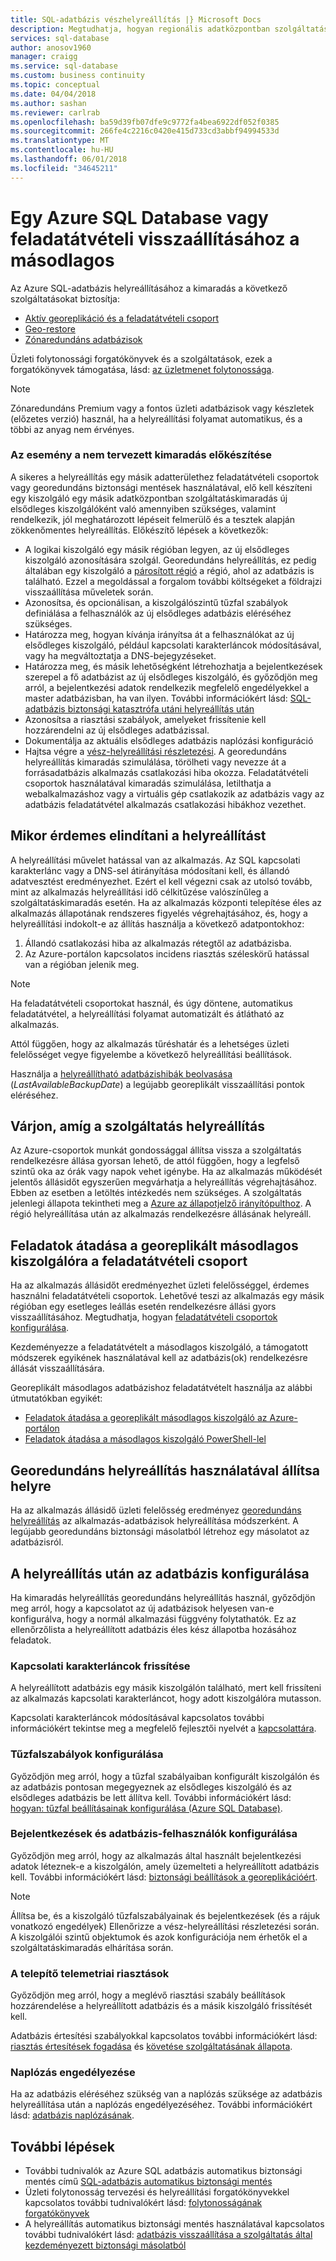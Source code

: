 ```yaml
---
title: SQL-adatbázis vészhelyreállítás |} Microsoft Docs
description: Megtudhatja, hogyan regionális adatközpontban szolgáltatáskimaradás vagy az Azure SQL Database aktív georeplikáció, georedundáns helyreállítás képességek sikertelen egy adatbázis helyreállítása.
services: sql-database
author: anosov1960
manager: craigg
ms.service: sql-database
ms.custom: business continuity
ms.topic: conceptual
ms.date: 04/04/2018
ms.author: sashan
ms.reviewer: carlrab
ms.openlocfilehash: ba59d39fb07dfe9c9772fa4bea6922df052f0385
ms.sourcegitcommit: 266fe4c2216c0420e415d733cd3abbf94994533d
ms.translationtype: MT
ms.contentlocale: hu-HU
ms.lasthandoff: 06/01/2018
ms.locfileid: "34645211"
---
```

# <a name="restore-an-azure-sql-database-or-failover-to-a-secondary"></a>Egy Azure SQL Database vagy feladatátvételi visszaállításához a másodlagos
Az Azure SQL-adatbázis helyreállításához a kimaradás a következő szolgáltatásokat biztosítja:

* [Aktív georeplikáció és a feladatátvételi csoport](sql-database-geo-replication-overview.md)
* [Geo-restore](sql-database-recovery-using-backups.md#point-in-time-restore)
* [Zónaredundáns adatbázisok](sql-database-high-availability.md)

Üzleti folytonossági forgatókönyvek és a szolgáltatások, ezek a forgatókönyvek támogatása, lásd: [az üzletmenet folytonossága](sql-database-business-continuity.md).

> [!NOTE]
> Zónaredundáns Premium vagy a fontos üzleti adatbázisok vagy készletek (előzetes verzió) használ, ha a helyreállítási folyamat automatikus, és a többi az anyag nem érvényes. 

### <a name="prepare-for-the-event-of-an-outage"></a>Az esemény a nem tervezett kimaradás előkészítése
A sikeres a helyreállítás egy másik adatterülethez feladatátvételi csoportok vagy georedundáns biztonsági mentések használatával, elő kell készíteni egy kiszolgáló egy másik adatközpontban szolgáltatáskimaradás új elsődleges kiszolgálóként való amennyiben szükséges, valamint rendelkezik, jól meghatározott lépéseit felmerülő és a tesztek alapján zökkenőmentes helyreállítás. Előkészítő lépések a következők:

* A logikai kiszolgáló egy másik régióban legyen, az új elsődleges kiszolgáló azonosítására szolgál. Georedundáns helyreállítás, ez pedig általában egy kiszolgáló a [párosított régió](../best-practices-availability-paired-regions.md) a régió, ahol az adatbázis is található. Ezzel a megoldással a forgalom további költségeket a földrajzi visszaállítása műveletek során.
* Azonosítsa, és opcionálisan, a kiszolgálószintű tűzfal szabályok definiálása a felhasználók az új elsődleges adatbázis eléréséhez szükséges.
* Határozza meg, hogyan kívánja irányítsa át a felhasználókat az új elsődleges kiszolgáló, például kapcsolati karakterláncok módosításával, vagy ha megváltoztatja a DNS-bejegyzéseket.
* Határozza meg, és másik lehetőségként létrehozhatja a bejelentkezések szerepel a fő adatbázist az új elsődleges kiszolgáló, és győződjön meg arról, a bejelentkezési adatok rendelkezik megfelelő engedélyekkel a master adatbázisban, ha van ilyen. További információkért lásd: [SQL-adatbázis biztonsági katasztrófa utáni helyreállítás után](sql-database-geo-replication-security-config.md)
* Azonosítsa a riasztási szabályok, amelyeket frissítenie kell hozzárendelni az új elsődleges adatbázissal.
* Dokumentálja az aktuális elsődleges adatbázis naplózási konfiguráció
* Hajtsa végre a [vész-helyreállítási részletezési](sql-database-disaster-recovery-drills.md). A georedundáns helyreállítás kimaradás szimulálása, törölheti vagy nevezze át a forrásadatbázis alkalmazás csatlakozási hiba okozza. Feladatátvételi csoportok használatával kimaradás szimulálása, letilthatja a webalkalmazáshoz vagy a virtuális gép csatlakozik az adatbázis vagy az adatbázis feladatátvétel alkalmazás csatlakozási hibákhoz vezethet.

## <a name="when-to-initiate-recovery"></a>Mikor érdemes elindítani a helyreállítást
A helyreállítási művelet hatással van az alkalmazás. Az SQL kapcsolati karakterlánc vagy a DNS-sel átirányítása módosítani kell, és állandó adatvesztést eredményezhet. Ezért el kell végezni csak az utolsó tovább, mint az alkalmazás helyreállítási idő célkitűzése valószínűleg a szolgáltatáskimaradás esetén. Ha az alkalmazás központi telepítése éles az alkalmazás állapotának rendszeres figyelés végrehajtásához, és, hogy a helyreállítási indokolt-e az állítás használja a következő adatpontokhoz:

1. Állandó csatlakozási hiba az alkalmazás rétegtől az adatbázisba.
2. Az Azure-portálon kapcsolatos incidens riasztás széleskörű hatással van a régióban jelenik meg.

> [!NOTE]
> Ha feladatátvételi csoportokat használ, és úgy döntene, automatikus feladatátvétel, a helyreállítási folyamat automatizált és átlátható az alkalmazás. 

Attól függően, hogy az alkalmazás tűréshatár és a lehetséges üzleti felelősséget vegye figyelembe a következő helyreállítási beállítások.

Használja a [helyreállítható adatbázishibák beolvasása](https://msdn.microsoft.com/library/dn800985.aspx) (*LastAvailableBackupDate*) a legújabb georeplikált visszaállítási pontok eléréséhez.

## <a name="wait-for-service-recovery"></a>Várjon, amíg a szolgáltatás helyreállítás
Az Azure-csoportok munkát gondossággal állítsa vissza a szolgáltatás rendelkezésre állása gyorsan lehető, de attól függően, hogy a legfelső szintű oka az órák vagy napok vehet igénybe.  Ha az alkalmazás működését jelentős állásidőt egyszerűen megvárhatja a helyreállítás végrehajtásához. Ebben az esetben a letöltés intézkedés nem szükséges. A szolgáltatás jelenlegi állapota tekintheti meg a [Azure az állapotjelző irányítópulthoz](https://azure.microsoft.com/status/). A régió helyreállítása után az alkalmazás rendelkezésre állásának helyreáll.

## <a name="fail-over-to-geo-replicated-secondary-server-in-the-failover-group"></a>Feladatok átadása a georeplikált másodlagos kiszolgálóra a feladatátvételi csoport
Ha az alkalmazás állásidőt eredményezhet üzleti felelősséggel, érdemes használni feladatátvételi csoportok. Lehetővé teszi az alkalmazás egy másik régióban egy esetleges leállás esetén rendelkezésre állási gyors visszaállításához. Megtudhatja, hogyan [feladatátvételi csoportok konfigurálása](sql-database-geo-replication-portal.md).

Kezdeményezze a feladatátvételt a másodlagos kiszolgáló, a támogatott módszerek egyikének használatával kell az adatbázis(ok) rendelkezésre állását visszaállítására.

Georeplikált másodlagos adatbázishoz feladatátvételt használja az alábbi útmutatókban egyikét:

* [Feladatok átadása a georeplikált másodlagos kiszolgáló az Azure-portálon](sql-database-geo-replication-portal.md)
* [Feladatok átadása a másodlagos kiszolgáló PowerShell-lel](scripts/sql-database-setup-geodr-and-failover-database-powershell.md)

## <a name="recover-using-geo-restore"></a>Georedundáns helyreállítás használatával állítsa helyre
Ha az alkalmazás állásidő üzleti felelősség eredményez [georedundáns helyreállítás](sql-database-recovery-using-backups.md) az alkalmazás-adatbázisok helyreállítása módszerként. A legújabb georedundáns biztonsági másolatból létrehoz egy másolatot az adatbázisról.

## <a name="configure-your-database-after-recovery"></a>A helyreállítás után az adatbázis konfigurálása
Ha kimaradás helyreállítás georedundáns helyreállítás használ, győződjön meg arról, hogy a kapcsolatot az új adatbázisok helyesen van-e konfigurálva, hogy a normál alkalmazási függvény folytathatók. Ez az ellenőrzőlista a helyreállított adatbázis éles kész állapotba hozásához feladatok.

### <a name="update-connection-strings"></a>Kapcsolati karakterláncok frissítése
A helyreállított adatbázis egy másik kiszolgálón található, mert kell frissíteni az alkalmazás kapcsolati karakterláncot, hogy adott kiszolgálóra mutasson.

Kapcsolati karakterláncok módosításával kapcsolatos további információkért tekintse meg a megfelelő fejlesztői nyelvét a [kapcsolattára](sql-database-libraries.md).

### <a name="configure-firewall-rules"></a>Tűzfalszabályok konfigurálása
Győződjön meg arról, hogy a tűzfal szabályaiban konfigurált kiszolgálón és az adatbázis pontosan megegyeznek az elsődleges kiszolgáló és az elsődleges adatbázis be lett állítva kell. További információkért lásd: [hogyan: tűzfal beállításainak konfigurálása (Azure SQL Database)](sql-database-configure-firewall-settings.md).

### <a name="configure-logins-and-database-users"></a>Bejelentkezések és adatbázis-felhasználók konfigurálása
Győződjön meg arról, hogy az alkalmazás által használt bejelentkezési adatok léteznek-e a kiszolgálón, amely üzemelteti a helyreállított adatbázis kell. További információkért lásd: [biztonsági beállítások a georeplikációért](sql-database-geo-replication-security-config.md).

> [!NOTE]
> Állítsa be, és a kiszolgáló tűzfalszabályainak és bejelentkezések (és a rájuk vonatkozó engedélyek) Ellenőrizze a vész-helyreállítási részletezési során. A kiszolgálói szintű objektumok és azok konfigurációja nem érhetők el a szolgáltatáskimaradás elhárítása során.
> 
> 

### <a name="setup-telemetry-alerts"></a>A telepítő telemetriai riasztások
Győződjön meg arról, hogy a meglévő riasztási szabály beállítások hozzárendelése a helyreállított adatbázis és a másik kiszolgáló frissítését kell.

Adatbázis értesítési szabályokkal kapcsolatos további információkért lásd: [riasztás értesítések fogadása](../monitoring-and-diagnostics/insights-receive-alert-notifications.md) és [követése szolgáltatásának állapota](../monitoring-and-diagnostics/insights-service-health.md).

### <a name="enable-auditing"></a>Naplózás engedélyezése
Ha az adatbázis eléréséhez szükség van a naplózás szüksége az adatbázis helyreállítása után a naplózás engedélyezéséhez. További információkért lásd: [adatbázis naplózásának](sql-database-auditing.md).

## <a name="next-steps"></a>További lépések
* További tudnivalók az Azure SQL adatbázis automatikus biztonsági mentés című [SQL-adatbázis automatikus biztonsági mentés](sql-database-automated-backups.md)
* Üzleti folytonosság tervezési és helyreállítási forgatókönyvekkel kapcsolatos további tudnivalókért lásd: [folytonosságának forgatókönyvek](sql-database-business-continuity.md)
* A helyreállítás automatikus biztonsági mentés használatával kapcsolatos további tudnivalókért lásd: [adatbázis visszaállítása a szolgáltatás által kezdeményezett biztonsági másolatból](sql-database-recovery-using-backups.md)

